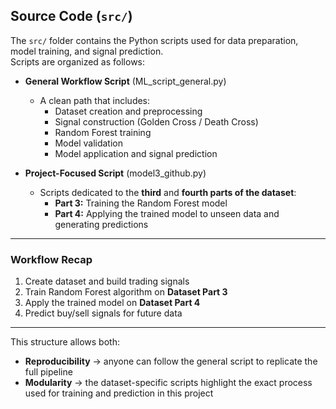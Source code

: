## Source Code (`src/`)

The `src/` folder contains the Python scripts used for data preparation, model training, and signal prediction.  
Scripts are organized as follows:

- **General Workflow Script** (ML_script_general.py)
  - A clean path that includes:
    - Dataset creation and preprocessing  
    - Signal construction (Golden Cross / Death Cross)  
    - Random Forest training
    - Model validation
    - Model application and signal prediction  

- **Project-Focused Script** (model3_github.py)
  - Scripts dedicated to the **third** and **fourth parts of the dataset**:  
    - **Part 3:** Training the Random Forest model  
    - **Part 4:** Applying the trained model to unseen data and generating predictions  

---

### Workflow Recap
1. Create dataset and build trading signals  
2. Train Random Forest algorithm on **Dataset Part 3**  
3. Apply the trained model on **Dataset Part 4**  
4. Predict buy/sell signals for future data  

---

This structure allows both:
- **Reproducibility** → anyone can follow the general script to replicate the full pipeline  
- **Modularity** → the dataset-specific scripts highlight the exact process used for training and prediction in this project  
